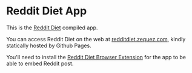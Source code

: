 # Reddit Diet App

This is the [Reddit Diet](https://github.com/Zequez/reddit-diet) compiled app.

You can access Reddit Diet on the web at [redditdiet.zequez.com](https://redditdiet.zequez.com/),
kindly statically hosted by Github Pages.

You'll need to install the
[Reddit Diet Browser Extension](https://github.com/Zequez/reddit-diet-browser-extension)
for the app to be able to embed Reddit post.
